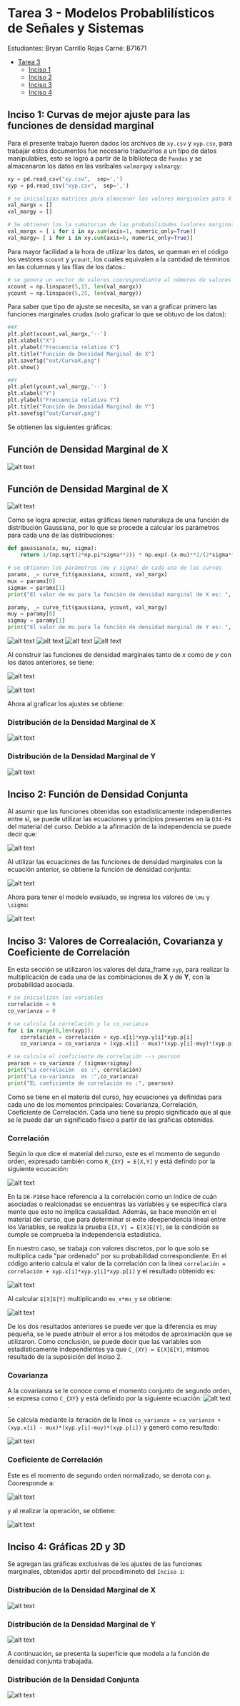 # Tarea 3 - Modelos Probablilísticos de Señales y Sistemas

Estudiantes: Bryan Carrillo Rojas
Carné: B71671

- [Tarea 3](#tarea3)
  - [Inciso 1](#inciso_1)
  - [Inciso 2](#inciso_2)
  - [Inciso 3](#inciso_3)
  - [Inciso 4](#inciso_4)

## Inciso 1: Curvas de mejor ajuste para las funciones de densidad marginal 
Para el presente trabajo fueron dados los archivos de `xy.csv` y `xyp.csv`,  para trabajar estos documentos fue necesario traducirlos a un tipo de datos manipulables, esto se logró a partir de la biblioteca de `Pandas` y se almacenaron los datos en las varibales `valmargx`y `valmargy`:

``` python
xy = pd.read_csv("xy.csv",  sep=',')
xyp = pd.read_csv("xyp.csv",  sep=',')

# se inicializan matrices para almacenar los valores marginales para X y Y
val_margx = []
val_margy = []

# Se obtienen los la sumatorias de las probabilidades (valores marginales)
val_margx = [ i for i in xy.sum(axis=1, numeric_only=True)]
val_margy= [ i for i in xy.sum(axis=0, numeric_only=True)]
 ```
 Para mayor facilidad a la hora de utilizar los datos, se queman en el código los vestores `xcount` y `ycount`, los cuales equivalen a la cantidad de términos en las columnas y las filas de los datos.:

 ```python
# se genera un vector de valores coorespondiente al números de valores marginales obtenidos
xcount = np.linspace(5,15, len(val_margx))
ycount = np.linspace(5,25, len(val_margy))
```

Para saber que tipo de ajuste se necesita, se van a graficar primero las funciones marginales crudas (solo graficar lo que se obtuvo de los datos):
 ```python
##X
plt.plot(xcount,val_margx,'--')
plt.xlabel("X")
plt.ylabel("Frecuencia relativa X")
plt.title("Función de Densidad Marginal de X")
plt.savefig("out/CurvaX.png")
plt.show()

##Y
plt.plot(ycount,val_margy,'--')
plt.xlabel("Y")
plt.ylabel("Frecuencia relativa Y")
plt.title("Función de Densidad Marginal de Y")
plt.savefig("out/CurvaY.png")
```

Se obtienen las siguientes gráficas:
## Función de Densidad Marginal de X
![alt text](https://github.com/bryancr1818/Tarea3/blob/master/out/CurvaX.png) 
## Función de Densidad Marginal de X
![alt text](https://github.com/bryancr1818/Tarea3/blob/master/out/CurvaY.png) 

Como se logra apreciar, estas gráficas tienen naturaleza de una función de distribución Gaussiana, por lo que se procede a calcular los parámetros para cada una de las distribuciones:

```python
def gaussiana(x, mu, sigma):
    return 1/(np.sqrt(2*np.pi*sigma**2)) * np.exp(-(x-mu)**2/(2*sigma**2))

# se obtienen los parámetros (mu y sigma) de cada una de las curvas
paramx, _= curve_fit(gaussiana, xcount, val_margx)
mux = paramx[0]
sigmax = paramx[1]
print("El valor de mu para la función de densidad marginal de X es: ", mux, " y el valor de sigma es: ", sigmax)

paramy, _= curve_fit(gaussiana, ycount, val_margy)
muy = paramy[0]
sigmay = paramy[1]
print("El valor de mu para la función de densidad marginal de Y es: ", muy, " y el valor de sigma es: ", sigmay)
```
![alt text](https://github.com/bryancr1818/Tarea3/blob/master/ecauciones/1.gif) 
![alt text](https://github.com/bryancr1818/Tarea3/blob/master/ecauciones/2.gif) 
![alt text](https://github.com/bryancr1818/Tarea3/blob/master/ecauciones/3.gif) 
![alt text](https://github.com/bryancr1818/Tarea3/blob/master/ecauciones/4.gif) 

Al construir las funciones de densidad marginales tanto de *x* como de *y* con los datos anteriores, se tiene:

![alt text](https://github.com/bryancr1818/Tarea3/blob/master/ecauciones/conjx.gif) 

![alt text](https://github.com/bryancr1818/Tarea3/blob/master/ecauciones/conjy.gif) 

Ahora al graficar los ajustes se obtiene:
### Distribución de la Densidad Marginal de X
![alt text](https://github.com/bryancr1818/Tarea3/blob/master/out/AjusteX.png) 

### Distribución de la Densidad Marginal de Y
![alt text](https://github.com/bryancr1818/Tarea3/blob/master/out/AjusteY.png) 

## Inciso 2: Función de Densidad Conjunta
Al asumir que las funciones obtenidas son estadísticamente independientes entre sí, se puede utilizar las ecuaciones y principios presentes en la `D34-P4` del material del curso. Debido a la afirmación de la independencia se puede decir que:

![alt text](https://github.com/bryancr1818/Tarea3/blob/master/ecauciones/inde1.gif)

Al utilizar las ecuaciones de las funciones de densidad marginales con la ecuación anterior, se obtiene la función de densidad conjunta:

![alt text](https://github.com/bryancr1818/Tarea3/blob/master/ecauciones/conjxy.gif) 

Ahora para tener el modelo evaluado, se ingresa los valores de `\mu` y `\sigma`:

![alt text](https://github.com/bryancr1818/Tarea3/blob/master/ecauciones/conjxy_res.gif) 


## Inciso 3: Valores de Correalación, Covarianza y Coeficiente de Correlación
En esta sección se utilizaron los valores del data_frame `xyp`, para realizar la multiplicación de cada una de las combinaciones de **X** y de **Y**, con la probabilidad asociada.

```python
# se inicializan las variables
correlación = 0
co_varianza = 0

# se calcula la correlación y la co_varianza 
for i in range(0,len(xyp)):
    correlación = correlación + xyp.x[i]*xyp.y[i]*xyp.p[i]
    co_varianza = co_varianza + (xyp.x[i] - mux)*(xyp.y[i]-muy)*(xyp.p[i])

# se calcula el coeficiente de correlación --> pearson
pearson = co_varianza / (sigmax+sigmay)
print("La correlación  es :", correlación)
print("La co-varianza  es :",co_varianza)
print("EL coeficiente de correlación es :", pearson)
```
Como se tiene en el materia del curso, hay ecuaciones ya definidas para cada uno de los momentos principales: Covarianza, Correlación, Coeficiente de Correlación. Cada uno tiene su propio significado que al que se le puede dar un significado físico a partir de las gráficas obtenidas.

### Correlación
Según lo que dice el material del curso, este es el momento de segundo orden, expresado también como `R_{XY} = E[X,Y]` y  está defindo por la siguiente ecucación:

![alt text](https://github.com/bryancr1818/Tarea3/blob/master/ecauciones/correlación.gif)

En la `D6-P10`se hace referencia a la correlación como un índice de cuán asociadas o realcionadas se encuentras las variables y se especifíca clara mente que esto no implica causalidad. Además, se hace mención en el material del curso, que para determinar si exite ideependencia lineal entre los Variables, se realiza la prueba `E[X,Y] = E[X]E[Y]`, se la condición se cumple se comprueba la independencia estadística.

En nuestro caso, se trabaja con valores discretos, por lo que solo se multiplica cada "par ordenado" por su probabilidad correspondiente. En el código anterio calcula el valor de la correlación con la línea `correlación = correlación + xyp.x[i]*xyp.y[i]*xyp.p[i]` y el resultado obtenido es:

![alt text](https://github.com/bryancr1818/Tarea3/blob/master/ecauciones/correlación_res.gif)

Al calcular `E[X]E[Y]` multiplicando `mu_x*mu_y` se obtiene:

![alt text](https://github.com/bryancr1818/Tarea3/blob/master/ecauciones/val_espe.gif)

De los dos resultados anteriores se puede ver que la diferencia es muy pequeña, se le puede atribuir el error a los métodos de aproximación que se utilizaron. Como conclusión, se puede decir que las variables son estadísticamente independientes ya que `C_{XY} = E[X]E[Y]`, mismos resultado de la suposición del Inciso 2.

### Covarianza
A la covarianza se le conoce como el momento conjunto de segundo orden, se expresa como `C_{XY}` y está definido por la siguiente ecuación:
![alt text](https://github.com/bryancr1818/Tarea3/blob/master/ecauciones/covarianza.gif).

Se calcula mediante la iteración de la línea `co_varianza = co_varianza + (xyp.x[i] - mux)*(xyp.y[i]-muy)*(xyp.p[i])` y generó como resultado: 


![alt text](https://github.com/bryancr1818/Tarea3/blob/master/ecauciones/covarianza_res.gif)

### Coeficiente de Correlación
Este es el momento de segundo orden normalizado, se denota con `ρ`. Cooresponde a:

![alt text](https://github.com/bryancr1818/Tarea3/blob/master/ecauciones/pearson.gif)

y al realizar la operación, se obtiene:

![alt text](https://github.com/bryancr1818/Tarea3/blob/master/ecauciones/pearson_res.gif)

## Inciso 4: Gráficas 2D y 3D
Se agregan las gráficas exclusivas de los ajustes de las funciones marginales, obtenidas aprtir del procedimineto del ``Inciso 1``:

### Distribución de la Densidad Marginal de X
![alt text](https://github.com/bryancr1818/Tarea3/blob/master/out/AjusteXX.png) 

### Distribución de la Densidad Marginal de Y
![alt text](https://github.com/bryancr1818/Tarea3/blob/master/out/AjusteYY.png) 

A continuación, se presenta la superficie  que modela a la función de densidad conjunta trabajada.

### Distribución de la Densidad Conjunta
![alt text](https://github.com/bryancr1818/Tarea3/blob/master/out/Distribución_conjunta.png) 






